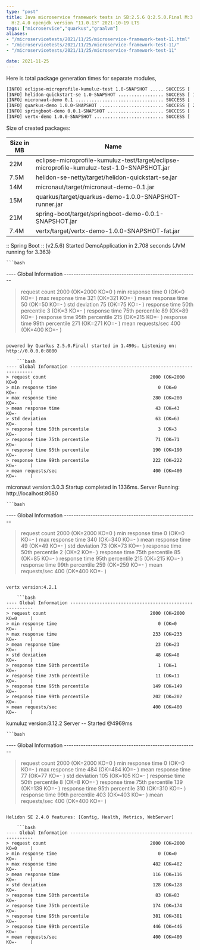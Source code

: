 ```yaml
---
type: "post"
title: Java microservice framework tests in SB:2.5.6 Q:2.5.0.Final M:3.2.0 V:4.2.1
  H:2.4.0 openjdk version "11.0.13" 2021-10-19 LTS
tags: ["microservice","quarkus","graalvm"]
aliases:
- "/microservicetests/2021/11/25/microservice-framework-test-11.html"
- "/microservicetests/2021/11/25/microservice-framework-test-11/"
- "/microservicetests/2021/11/25/microservice-framework-test-11"

date: 2021-11-25
---
```

 
Here is total package generation times for separate modules,
```bash
[INFO] eclipse-microprofile-kumuluz-test 1.0-SNAPSHOT ..... SUCCESS [  6.332 s]
[INFO] helidon-quickstart-se 1.0-SNAPSHOT ................. SUCCESS [ 13.477 s]
[INFO] micronaut-demo 0.1 ................................. SUCCESS [  9.704 s]
[INFO] quarkus-demo 1.0.0-SNAPSHOT ........................ SUCCESS [ 22.056 s]
[INFO] springboot-demo 0.0.1-SNAPSHOT ..................... SUCCESS [  0.714 s]
[INFO] vertx-demo 1.0.0-SNAPSHOT .......................... SUCCESS [  4.966 s]
```
Size of created packages:

| Size in MB |  Name |
|------------|-------|
| 22M | eclipse-microprofile-kumuluz-test/target/eclipse-microprofile-kumuluz-test-1.0-SNAPSHOT.jar |
| 7.5M | helidon-se-netty/target/helidon-quickstart-se.jar |
| 14M | micronaut/target/micronaut-demo-0.1.jar |
| 15M | quarkus/target/quarkus-demo-1.0.0-SNAPSHOT-runner.jar |
| 21M | spring-boot/target/springboot-demo-0.0.1-SNAPSHOT.jar |
| 7.4M | vertx/target/vertx-demo-1.0.0-SNAPSHOT-fat.jar |


:: Spring Boot :: (v2.5.6) Started DemoApplication in 2.708 seconds (JVM running for 3.363)

    ```bash
---- Global Information --------------------------------------------------------
> request count                                       2000 (OK=2000   KO=0     )
> min response time                                      0 (OK=0      KO=-     )
> max response time                                    321 (OK=321    KO=-     )
> mean response time                                    50 (OK=50     KO=-     )
> std deviation                                         75 (OK=75     KO=-     )
> response time 50th percentile                          3 (OK=3      KO=-     )
> response time 75th percentile                         89 (OK=89     KO=-     )
> response time 95th percentile                        215 (OK=215    KO=-     )
> response time 99th percentile                        271 (OK=271    KO=-     )
> mean requests/sec                                    400 (OK=400    KO=-     )
```

powered by Quarkus 2.5.0.Final) started in 1.490s. Listening on: http://0.0.0.0:8080

    ```bash
---- Global Information --------------------------------------------------------
> request count                                       2000 (OK=2000   KO=0     )
> min response time                                      0 (OK=0      KO=-     )
> max response time                                    280 (OK=280    KO=-     )
> mean response time                                    43 (OK=43     KO=-     )
> std deviation                                         63 (OK=63     KO=-     )
> response time 50th percentile                          3 (OK=3      KO=-     )
> response time 75th percentile                         71 (OK=71     KO=-     )
> response time 95th percentile                        190 (OK=190    KO=-     )
> response time 99th percentile                        222 (OK=222    KO=-     )
> mean requests/sec                                    400 (OK=400    KO=-     )
```

micronaut version:3.0.3 Startup completed in 1336ms. Server Running: http://localhost:8080

    ```bash
---- Global Information --------------------------------------------------------
> request count                                       2000 (OK=2000   KO=0     )
> min response time                                      0 (OK=0      KO=-     )
> max response time                                    340 (OK=340    KO=-     )
> mean response time                                    49 (OK=49     KO=-     )
> std deviation                                         73 (OK=73     KO=-     )
> response time 50th percentile                          2 (OK=2      KO=-     )
> response time 75th percentile                         85 (OK=85     KO=-     )
> response time 95th percentile                        215 (OK=215    KO=-     )
> response time 99th percentile                        259 (OK=259    KO=-     )
> mean requests/sec                                    400 (OK=400    KO=-     )
```

vertx version:4.2.1

    ```bash
---- Global Information --------------------------------------------------------
> request count                                       2000 (OK=2000   KO=0     )
> min response time                                      0 (OK=0      KO=-     )
> max response time                                    233 (OK=233    KO=-     )
> mean response time                                    23 (OK=23     KO=-     )
> std deviation                                         48 (OK=48     KO=-     )
> response time 50th percentile                          1 (OK=1      KO=-     )
> response time 75th percentile                         11 (OK=11     KO=-     )
> response time 95th percentile                        149 (OK=149    KO=-     )
> response time 99th percentile                        202 (OK=202    KO=-     )
> mean requests/sec                                    400 (OK=400    KO=-     )
```

kumuluz version:3.12.2 Server -- Started @4969ms

    ```bash
---- Global Information --------------------------------------------------------
> request count                                       2000 (OK=2000   KO=0     )
> min response time                                      0 (OK=0      KO=-     )
> max response time                                    484 (OK=484    KO=-     )
> mean response time                                    77 (OK=77     KO=-     )
> std deviation                                        105 (OK=105    KO=-     )
> response time 50th percentile                          8 (OK=8      KO=-     )
> response time 75th percentile                        139 (OK=139    KO=-     )
> response time 95th percentile                        310 (OK=310    KO=-     )
> response time 99th percentile                        403 (OK=403    KO=-     )
> mean requests/sec                                    400 (OK=400    KO=-     )
```

Helidon SE 2.4.0 features: [Config, Health, Metrics, WebServer]

    ```bash
---- Global Information --------------------------------------------------------
> request count                                       2000 (OK=2000   KO=0     )
> min response time                                      0 (OK=0      KO=-     )
> max response time                                    482 (OK=482    KO=-     )
> mean response time                                   116 (OK=116    KO=-     )
> std deviation                                        128 (OK=128    KO=-     )
> response time 50th percentile                         83 (OK=83     KO=-     )
> response time 75th percentile                        174 (OK=174    KO=-     )
> response time 95th percentile                        381 (OK=381    KO=-     )
> response time 99th percentile                        446 (OK=446    KO=-     )
> mean requests/sec                                    400 (OK=400    KO=-     )
```
